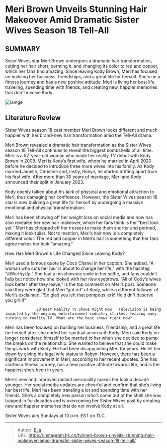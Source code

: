 # Meri Brown Unveils Stunning Hair Makeover Amid Dramatic Sister Wives Season 18 Tell-All


## SUMMARY 



  Sister Wives star Meri Brown undergoes a dramatic hair transformation, cutting her hair short, perming it, and changing its color to red and copper, which her fans find amazing.   Since leaving Kody Brown, Meri has focused on building her business, friendships, and a great life for herself. She&#39;s on a fitness journey and has a new positive attitude.   Meri is living her best life, traveling, spending time with friends, and creating new, happier memories that don&#39;t involve Kody.  

![iamge](https://static1.srcdn.com/wordpress/wp-content/uploads/2023/12/meri-brown-unveils-stunning-hair-makeover-amid-dramatic-sister-wives-season-18-tell-all.jpg)

## Literature Review
Sister Wives season 18 cast member Meri Brown looks different and much happier with her brand-new hair transformation amid the Tell-All drama.




Meri Brown revealed a dramatic hair transformation as the Sister Wives season 18 Tell-All continues to reveal the biggest bombshells of all time. Meri is a 52-year-old woman who made her reality TV debut with Kody Brown in 2009. Meri is Kody’s first wife, whom he married in April 2020 before he decided to introduce three more wives into his family. As Kody married Janelle, Christine and, lastly, Robyn, he started drifting apart from his first wife. After more than 30 years of marriage, Meri and Kody announced their split in January 2023.




Kody openly talked about his lack of physical and emotional attraction to Meri, thus damaging her confidence. However, the Sister Wives season 18 star is now building a great life for herself by undergoing a massive emotional and physical transformation.


 

Meri has been showing off her weight loss on social media and now has also revealed her new hair makeover, which her fans think is her “best look yet.” Meri has chopped off her tresses to make them shorter and permed, making it look fuller. Not to mention, Meri’s hair now is a completely different color. The red and copper in Meri’s hair is something that her fans agree makes her look “amazing.”


 How Has Meri Brown&#39;s Life Changed Since Leaving Kody? 
          




Meri used a famous quote by Coco Chanel in her caption. She added, “A woman who cuts her hair is about to change her life,” with the hashtag “#WorthyUp.” She had a mischievous smile in her selfie, and fans couldn’t help but notice how she looked with her new eyebrows. “All of Cody’s wives look better after they leave,” is the top comment on Meri’s post. Someone said they were glad that Meri “got rid” of Kody, while a different follower of Meri’s exclaimed, “So glad you left that pompous jerk! He didn&#39;t deserve you girl!!!”

                  20 Best Reality TV Shows Right Now   Television is being impacted by the ongoing entertainment industry strikes, leaving many turning to reality TV. What are the best shows right now?    

Meri has been focused on building her business, friendship, and a great life for herself after she ended her spiritual union with Kody. Meri said Kody no longer considered himself to be married to her when she decided to pump the breaks on the relationship. She wanted to believe that she could make things work with Kody. He had been disappointing Meri for years. He let her down by giving his legal wife status to Robyn. However, there has been a significant improvement in Meri, according to her recent updates. She has started a fitness journey, has a new positive attitude towards life, and is the happiest she’s been in years.




Meri’s new and improved radiant personality makes her look a decade younger. Her social media updates are cheerful and confirm that she’s living her best life. Meri has been traveling a lot and spending time with her friends. She’s a completely new person who’s come out of the shell she was trapped in for decades and is overcoming her Sister Wives past by creating new and happier memories that do not involve Kody at all.



Sister Wives airs Sundays at 10 p.m. EST on TLC.






---

> Author: [Ella](https://instagram.hk.cn/)  
> URL: https://instagram.hk.cn/tv/meri-brown-unveils-stunning-hair-makeover-amid-dramatic-sister-wives-season-18-tell-all/  

